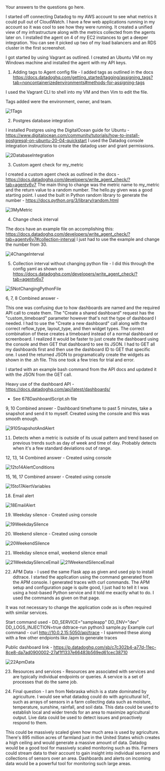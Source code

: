 Your answers to the questions go here.

I started off connecting Datadog to my AWS account to see what metrics it could pull out of CloudWatch. I have a few web applications running in my account so it was cool to see how they were running. It created a unified view of my infrastructure along with the metrics collected from the agents later on. I installed the agent on 4 of my EC2 instances to get a deeper integration. You can see it picked up two of my load balancers and an RDS cluster in the first screenshot.

I got started by using Vagrant as outlined. I created an Ubuntu VM on my Windows machine and installed the agent with my API keys.

1. Adding tags to Agent config file - I added tags as outlined in the docs https://docs.datadoghq.com/getting_started/tagging/assigning_tags?tab=noncontainerizedenvironments#methods-for-assigning-tags

I used the Vagrant CLI to shell into my VM and then Vim to edit the file.

Tags added were the environment, owner, and team.

![1Tags](https://user-images.githubusercontent.com/11410885/159150192-bc07f8c5-895b-428c-8161-5971f2634b6c.PNG)

2. Postgres database integration

I installed Postgres using the DigitalOcean guide for Ubuntu - https://www.digitalocean.com/community/tutorials/how-to-install-postgresql-on-ubuntu-20-04-quickstart
I used the Datadog console integration instructions to create the datadog user and grant permissions.

![2DatabaseIntegration](https://user-images.githubusercontent.com/11410885/159150216-63d9c99a-06c5-4a0f-8cb8-fa7bbd43373b.PNG)

3. Custom agent check for my_metric

I created a custom agent check as outlined in the docs - https://docs.datadoghq.com/developers/write_agent_check/?tab=agentv6v7
The main thing to change was the metric name to my_metric and the return value to a random number. The hello.py given was a good starting point. I used the built in Python random library to generate the number - https://docs.python.org/3/library/random.html

![3MyMetric](https://user-images.githubusercontent.com/11410885/159150222-2b144e6c-1cc7-4716-9c7a-6439d8ccb024.PNG)

4. Change check interval

The docs have an example file on accomplishing this: https://docs.datadoghq.com/developers/write_agent_check/?tab=agentv6v7#collection-interval
I just had to use the example and change the number from 30.

![4ChangeInterval](https://user-images.githubusercontent.com/11410885/159150247-9cc2bc2a-ff15-4915-bdc3-f34258d9ca8b.PNG)

5. Collection interval without changing python file - I did this through the config yaml as shown on https://docs.datadoghq.com/developers/write_agent_check/?tab=agentv6v7

![5NotChangingPythonFile](https://user-images.githubusercontent.com/11410885/159150295-512d4154-e820-4b82-b501-a8450524b223.PNG)

6, 7, 8 Combined answer -

This one was confusing due to how dashboards are named and the required API call to create them. The "Create a shared dashboard" request has the "custom_timeboard" parameter however that's not the type of dashboard I needed. I had to use the "Create a new dashboard" call along with the correct reflow_type, layout_type, and then widget types. The correct combination of these creates a timeboard instead of a normal dashboard or screenboard. I realized it would be faster to just create the dashboard using the console and then GET that dashboard to see its JSON. I had to GET all my dashboards first and then use the dashboard ID to GET that specific one. I used the returned JSON to programatically create the widgets as shown in the .sh file. This one took a few tries for trial and error.

I started with an example bash command from the API docs and updated it with the JSON from the GET call.

Heavy use of the dashboard API - https://docs.datadoghq.com/api/latest/dashboards/

- See 678DashboardScript.sh file

9, 10 Combined answer - Dashboard timeframe to past 5 minutes, take a snapshot and send it to myself. Created using the console and this was smooth enough.

![910SnapshotAndAlert](https://user-images.githubusercontent.com/11410885/159150456-6e245c32-dd9f-4e36-ace9-81b4301b7f24.PNG)

11. Detects when a metric is outside of its usual pattern and trend based on previous trends such as day of week and time of day. Probably detects when it's a few standard deviations out of range.

12, 13, 14 Combined answer - Created using console

![12to14AlertConditions](https://user-images.githubusercontent.com/11410885/159150496-e8d6eece-fa95-45c5-9708-be489ef0038d.PNG)

15, 16, 17 Combined answer - Created using console

![15to17AlertVariables](https://user-images.githubusercontent.com/11410885/159150500-e221a937-bddc-47d1-b944-37c2aff4af59.PNG)

18. Email alert

![18EmailAlert](https://user-images.githubusercontent.com/11410885/159150510-c5f77beb-d34d-464b-95f3-b6f3ad8f9be0.PNG)

19. Weekday silence - Created using console

![19WeekdaySilence](https://user-images.githubusercontent.com/11410885/159150517-c0b1072b-c077-4cdc-805b-93c642436448.PNG)

20. Weekend silence - Created using console

![20WeekendSilence](https://user-images.githubusercontent.com/11410885/159150521-c252ee39-5f54-45e8-8af8-5aadb7461ea9.PNG)

21. Weekday silence email, weekend silence email

![21WeekdaySilenceEmail](https://user-images.githubusercontent.com/11410885/159150535-3d941e74-be8b-456f-a532-3b3d6e4988f7.PNG)
![21WeekendSilenceEmail](https://user-images.githubusercontent.com/11410885/159150538-ccc9b0af-b741-4586-803f-760b49902c99.PNG)

22. APM Data - I used the same Flask app as given and used pip to install ddtrace. I started the application using the command generated from the APM console. I generated traces with curl commands. The APM setup and configuration page is quite good, I just had to tell it I was using a host-based Python service and it told me exactly what to do. I used the commands as given on that page.

It was not necessary to change the application code as is often required with similar services.

Start command used - DD_SERVICE="sampleapp" DD_ENV="dev" DD_LOGS_INJECTION=true ddtrace-run python3 sample.py
Example curl command - curl http://10.0.2.15:5050/api/trace - I spammed these along with a few other endpionts like /apm to generate traces

Public dashboard link - https://p.datadoghq.com/sb/c7c302b4-a77d-11ec-8ce8-da7ad0900002-27af1f1337e66483b569ed61cec38710

![22ApmData](https://user-images.githubusercontent.com/11410885/159150751-f2f34109-f3d5-4a2b-82e5-04e6e169ecb0.PNG)

23. Resources and services - Resources are associated with services and are typically individual endpoints or queries. A service is a set of processes that do the same job.

24. Final question - I am from Nebraska which is a state dominated by agriculture. I would see what datadog could do with agricultural IoT, such as arrays of sensors in a farm collecting data such as moisture, temperature, sunshine, rainfall, and soil data. This data could be used to establish local and wider trends for an area to maximize agricultural output. Live data could be used to detect issues and proactively respond to them.

This could be massively scaled given how much area is used by agriculture. There's 895 million acres of farmland just in the United States which creates a high ceiling and would generate a massive amount of data. Datadog would be a good tool for massively scaled monitoring such as this. Farmers could stream data to their account to gain insight into individual sensors and collections of sensors over an area. Dashboards and alerts on incoming data would be a powerful tool for monitoring such large areas.
